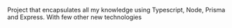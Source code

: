 Project that encapsulates all my knowledge using Typescript, Node, Prisma and Express. With few other new technologies
